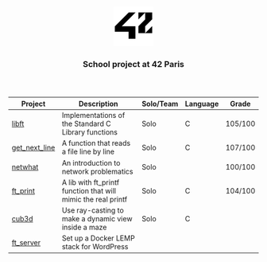 <p align="center"> 
<img  width="80" src="./assets/42_logo.png">
</p>

<h3 align="center">School project at 42 Paris<br><br><br>
</h3>



| Project                            | Description                                                   | Solo/Team | Language | Grade   |
|------------------------------------|---------------------------------------------------------------|-----------|----------|---------|
| [libft](./1-libft)                 | Implementations of the Standard C Library functions           | Solo      | C        | 105/100 |
| [get_next_line](./2-get_next_line) | A function that reads a file line by line                     | Solo      | C        | 107/100 |
| [netwhat](./3-netwhat)             | An introduction to network problematics                       | Solo      |          | 100/100 |
| [ft_print](./4-ft_printf)          | A lib with ft_printf function that will mimic the real printf | Solo      | C        | 104/100 |
| [cub3d](./5-cub3d)                 | Use ray-casting to make a dynamic view inside a maze          | Solo      | C        |         |
| [ft_server](./6-ft_server)         | Set up a Docker LEMP stack for WordPress                      |           |          |         |

